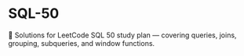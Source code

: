 # SQL-50
💾 Solutions for LeetCode SQL 50 study plan — covering queries, joins, grouping, subqueries, and window functions.
